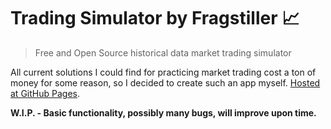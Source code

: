# Trading Simulator by Fragstiller 📈

> Free and Open Source historical data market trading simulator

All current solutions I could find for practicing market trading cost a ton of money for some reason, so I decided to create such an app myself. [Hosted at GitHub Pages](https://fragstiller.github.io/trading-sim/).

**W.I.P. - Basic functionality, possibly many bugs, will improve upon time.**
